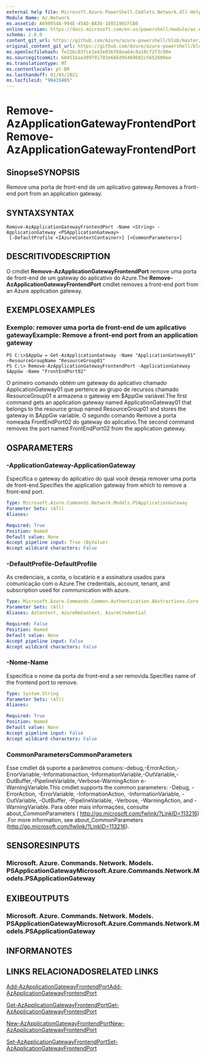 ```yaml
---
external help file: Microsoft.Azure.PowerShell.Cmdlets.Network.dll-Help.xml
Module Name: Az.Network
ms.assetid: A698954A-994E-45AD-BA36-1E03196CFCB0
online version: https://docs.microsoft.com/en-us/powershell/module/az.network/remove-azapplicationgatewayfrontendport
schema: 2.0.0
content_git_url: https://github.com/Azure/azure-powershell/blob/master/src/Network/Network/help/Remove-AzApplicationGatewayFrontendPort.md
original_content_git_url: https://github.com/Azure/azure-powershell/blob/master/src/Network/Network/help/Remove-AzApplicationGatewayFrontendPort.md
ms.openlocfilehash: fe21bc83fce1e43e036f68ea64c8a10cf2f3c90e
ms.sourcegitcommit: 68451baa389791703e666d95469602c5652609ee
ms.translationtype: MT
ms.contentlocale: pt-BR
ms.lasthandoff: 01/05/2021
ms.locfileid: "98433465"
---
```

# <span data-ttu-id="ed30f-101">Remove-AzApplicationGatewayFrontendPort</span><span class="sxs-lookup"><span data-stu-id="ed30f-101">Remove-AzApplicationGatewayFrontendPort</span></span>

## <span data-ttu-id="ed30f-102">Sinopse</span><span class="sxs-lookup"><span data-stu-id="ed30f-102">SYNOPSIS</span></span>
<span data-ttu-id="ed30f-103">Remove uma porta de front-end de um aplicativo gateway.</span><span class="sxs-lookup"><span data-stu-id="ed30f-103">Removes a front-end port from an application gateway.</span></span>

## <span data-ttu-id="ed30f-104">SYNTAX</span><span class="sxs-lookup"><span data-stu-id="ed30f-104">SYNTAX</span></span>

```
Remove-AzApplicationGatewayFrontendPort -Name <String> -ApplicationGateway <PSApplicationGateway>
 [-DefaultProfile <IAzureContextContainer>] [<CommonParameters>]
```

## <span data-ttu-id="ed30f-105">DESCRITIVO</span><span class="sxs-lookup"><span data-stu-id="ed30f-105">DESCRIPTION</span></span>
<span data-ttu-id="ed30f-106">O cmdlet **Remove-AzApplicationGatewayFrontendPort** remove uma porta de front-end de um gateway do aplicativo do Azure.</span><span class="sxs-lookup"><span data-stu-id="ed30f-106">The **Remove-AzApplicationGatewayFrontendPort** cmdlet removes a front-end port from an Azure application gateway.</span></span>

## <span data-ttu-id="ed30f-107">EXEMPLOS</span><span class="sxs-lookup"><span data-stu-id="ed30f-107">EXAMPLES</span></span>

### <span data-ttu-id="ed30f-108">Exemplo: remover uma porta de front-end de um aplicativo gateway</span><span class="sxs-lookup"><span data-stu-id="ed30f-108">Example: Remove a front-end port from an application gateway</span></span>
```
PS C:\>$AppGw = Get-AzApplicationGateway -Name "ApplicationGateway01" -ResourceGroupName "ResourceGroup01"
PS C:\> Remove-AzApplicationGatewayFrontendPort -ApplicationGateway $AppGw -Name "FrontEndPort02"
```

<span data-ttu-id="ed30f-109">O primeiro comando obtém um gateway do aplicativo chamado ApplicationGateway01 que pertence ao grupo de recursos chamado ResourceGroup01 e armazena o gateway em $AppGw variável.</span><span class="sxs-lookup"><span data-stu-id="ed30f-109">The first command gets an application gateway named ApplicationGateway01 that belongs to the resource group named ResourceGroup01 and stores the gateway in $AppGw variable.</span></span>
<span data-ttu-id="ed30f-110">O segundo comando Remove a porta nomeada FrontEndPort02 do gateway do aplicativo.</span><span class="sxs-lookup"><span data-stu-id="ed30f-110">The second command removes the port named FrontEndPort02 from the application gateway.</span></span>

## <span data-ttu-id="ed30f-111">OS</span><span class="sxs-lookup"><span data-stu-id="ed30f-111">PARAMETERS</span></span>

### <span data-ttu-id="ed30f-112">-ApplicationGateway</span><span class="sxs-lookup"><span data-stu-id="ed30f-112">-ApplicationGateway</span></span>
<span data-ttu-id="ed30f-113">Especifica o gateway do aplicativo do qual você deseja remover uma porta de front-end.</span><span class="sxs-lookup"><span data-stu-id="ed30f-113">Specifies the application gateway from which to remove a front-end port.</span></span>

```yaml
Type: Microsoft.Azure.Commands.Network.Models.PSApplicationGateway
Parameter Sets: (All)
Aliases:

Required: True
Position: Named
Default value: None
Accept pipeline input: True (ByValue)
Accept wildcard characters: False
```

### <span data-ttu-id="ed30f-114">-DefaultProfile</span><span class="sxs-lookup"><span data-stu-id="ed30f-114">-DefaultProfile</span></span>
<span data-ttu-id="ed30f-115">As credenciais, a conta, o locatário e a assinatura usados para comunicação com o Azure.</span><span class="sxs-lookup"><span data-stu-id="ed30f-115">The credentials, account, tenant, and subscription used for communication with azure.</span></span>

```yaml
Type: Microsoft.Azure.Commands.Common.Authentication.Abstractions.Core.IAzureContextContainer
Parameter Sets: (All)
Aliases: AzContext, AzureRmContext, AzureCredential

Required: False
Position: Named
Default value: None
Accept pipeline input: False
Accept wildcard characters: False
```

### <span data-ttu-id="ed30f-116">-Nome</span><span class="sxs-lookup"><span data-stu-id="ed30f-116">-Name</span></span>
<span data-ttu-id="ed30f-117">Especifica o nome da porta de front-end a ser removida.</span><span class="sxs-lookup"><span data-stu-id="ed30f-117">Specifies name of the frontend port to remove.</span></span>

```yaml
Type: System.String
Parameter Sets: (All)
Aliases:

Required: True
Position: Named
Default value: None
Accept pipeline input: False
Accept wildcard characters: False
```

### <span data-ttu-id="ed30f-118">CommonParameters</span><span class="sxs-lookup"><span data-stu-id="ed30f-118">CommonParameters</span></span>
<span data-ttu-id="ed30f-119">Esse cmdlet dá suporte a parâmetros comuns:-debug,-ErrorAction,-ErrorVariable,-Informationaction,-InformationVariable,-OutVariable,-OutBuffer,-PipelineVariable,-Verbose-WarningAction e-WarningVariable.</span><span class="sxs-lookup"><span data-stu-id="ed30f-119">This cmdlet supports the common parameters: -Debug, -ErrorAction, -ErrorVariable, -InformationAction, -InformationVariable, -OutVariable, -OutBuffer, -PipelineVariable, -Verbose, -WarningAction, and -WarningVariable.</span></span> <span data-ttu-id="ed30f-120">Para obter mais informações, consulte about_CommonParameters ( http://go.microsoft.com/fwlink/?LinkID=113216) .</span><span class="sxs-lookup"><span data-stu-id="ed30f-120">For more information, see about_CommonParameters (http://go.microsoft.com/fwlink/?LinkID=113216).</span></span>

## <span data-ttu-id="ed30f-121">SENSORES</span><span class="sxs-lookup"><span data-stu-id="ed30f-121">INPUTS</span></span>

### <span data-ttu-id="ed30f-122">Microsoft. Azure. Commands. Network. Models. PSApplicationGateway</span><span class="sxs-lookup"><span data-stu-id="ed30f-122">Microsoft.Azure.Commands.Network.Models.PSApplicationGateway</span></span>

## <span data-ttu-id="ed30f-123">EXIBE</span><span class="sxs-lookup"><span data-stu-id="ed30f-123">OUTPUTS</span></span>

### <span data-ttu-id="ed30f-124">Microsoft. Azure. Commands. Network. Models. PSApplicationGateway</span><span class="sxs-lookup"><span data-stu-id="ed30f-124">Microsoft.Azure.Commands.Network.Models.PSApplicationGateway</span></span>

## <span data-ttu-id="ed30f-125">INFORMA</span><span class="sxs-lookup"><span data-stu-id="ed30f-125">NOTES</span></span>

## <span data-ttu-id="ed30f-126">LINKS RELACIONADOS</span><span class="sxs-lookup"><span data-stu-id="ed30f-126">RELATED LINKS</span></span>

[<span data-ttu-id="ed30f-127">Add-AzApplicationGatewayFrontendPort</span><span class="sxs-lookup"><span data-stu-id="ed30f-127">Add-AzApplicationGatewayFrontendPort</span></span>](./Add-AzApplicationGatewayFrontendPort.md)

[<span data-ttu-id="ed30f-128">Get-AzApplicationGatewayFrontendPort</span><span class="sxs-lookup"><span data-stu-id="ed30f-128">Get-AzApplicationGatewayFrontendPort</span></span>](./Get-AzApplicationGatewayFrontendPort.md)

[<span data-ttu-id="ed30f-129">New-AzApplicationGatewayFrontendPort</span><span class="sxs-lookup"><span data-stu-id="ed30f-129">New-AzApplicationGatewayFrontendPort</span></span>](./New-AzApplicationGatewayFrontendPort.md)

[<span data-ttu-id="ed30f-130">Set-AzApplicationGatewayFrontendPort</span><span class="sxs-lookup"><span data-stu-id="ed30f-130">Set-AzApplicationGatewayFrontendPort</span></span>](./Set-AzApplicationGatewayFrontendPort.md)


